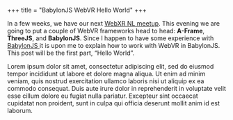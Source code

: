 +++
title = "BabylonJS WebVR Hello World"
+++

In a few weeks, we have our next [WebXR NL meetup](https://www.meetup.com/webxrnl/). This evening we are going to put a couple of WebVR frameworks head to head: **A-Frame**, **ThreeJS**, and **BabylonJS**. Since I happen to have some experience with <a href="https://babylonjs.com/" rel="noopener" target="_blank">BabylonJS </a>it is upon me to explain how to work with WebVR in BabylonJS. This post will be the first part, &#8220;Hello World&#8221;.

<!--more-->

Lorem ipsum dolor sit amet, consectetur adipiscing elit, sed do eiusmod tempor incididunt ut labore et dolore magna aliqua. Ut enim ad minim veniam, quis nostrud exercitation ullamco laboris nisi ut aliquip ex ea commodo consequat. Duis aute irure dolor in reprehenderit in voluptate velit esse cillum dolore eu fugiat nulla pariatur. Excepteur sint occaecat cupidatat non proident, sunt in culpa qui officia deserunt mollit anim id est laborum.
